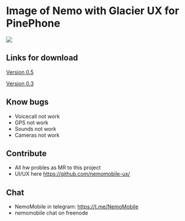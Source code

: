 # Image of Nemo with Glacier UX for PinePhone

![](https://sun9-41.userapi.com/c200620/v200620091/3a74e/sbKlDMbA0eA.jpg)


## Links for download

[Version 0.5](https://yadi.sk/d/fj3oodP3Kl1QIg)

[Version 0.3](https://yadi.sk/d/uZgrqVtCrH5Ifg)

## Know bugs

* Voicecall not work
* GPS not work
* Sounds not work
* Cameras not work

## Contribute
* All hw probles as MR to this project
* UI/UX here https://github.com/nemomobile-ux/

## Chat
* NemoMobile in telegram: https://t.me/NemoMobile
* nemomobile chat on freenode
